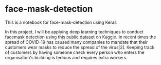 # face-mask-detection
This is a notebook for face-mask-detection using Keras

In this project, I will be applying deep learning techniques to conduct facemask detection using this [public dataset](https://www.kaggle.com/datasets/ashishjangra27/face-mask-12k-images-dataset) on Kaggle. In recent times the spread of COVID-19 has caused many companies to mandate that their customers wear masks to reduce the spread of the virus[2]. Keeping track of customers by having someone check every person who enters the organisation's building is tedious and requires extra workers. 
